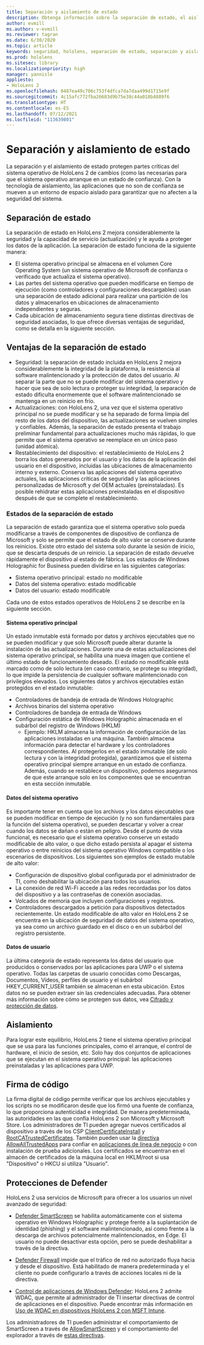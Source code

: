 ```yaml
---
title: Separación y aislamiento de estado
description: Obtenga información sobre la separación de estado, el aislamiento, la firma de código y las aplicaciones de Defender en su dispositivo de realidad mixta HoloLens 2.
author: evmill
ms.author: v-evmill
ms.reviewer: tagran
ms.date: 6/30/2020
ms.topic: article
keywords: seguridad, hololens, separación de estado, separación y aislamiento de estado, hololens 2, seguridad de hololens2, información general sobre seguridad, arquitectura de seguridad, arquitectura, arquitectura de hololens 2
ms.prod: hololens
ms.sitesec: library
ms.localizationpriority: high
manager: yannisle
appliesto:
- HoloLens 2
ms.openlocfilehash: 0487ea49c706c753f4dfca7da7daa499d1715e9f
ms.sourcegitcommit: 4c15afc772fba26683d9b75e38c44a018b4889f6
ms.translationtype: HT
ms.contentlocale: es-ES
ms.lasthandoff: 07/12/2021
ms.locfileid: "113639801"
---
```

# <a name="state-separation-and-isolation"></a>Separación y aislamiento de estado

La separación y el aislamiento de estado protegen partes críticas del sistema operativo de HoloLens 2 de cambios (como las necesarias para que el sistema operativo arranque en un estado de confianza). Con la tecnología de aislamiento, las aplicaciones que no son de confianza se mueven a un entorno de espacio aislado para garantizar que no afecten a la seguridad del sistema.

## <a name="state-separation"></a>Separación de estado

La separación de estado en HoloLens 2 mejora considerablemente la seguridad y la capacidad de servicio (actualización) y le ayuda a proteger los datos de la aplicación.  La separación de estado funciona de la siguiente manera:
  * El sistema operativo principal se almacena en el volumen Core Operating System (un sistema operativo de Microsoft de confianza o verificado que actualiza el sistema operativo).
  * Las partes del sistema operativo que pueden modificarse en tiempo de ejecución (como controladores y configuraciones descargables) usan una separación de estado adicional para realizar una partición de los datos y almacenarlos en ubicaciones de almacenamiento independientes y seguras.
  * Cada ubicación de almacenamiento segura tiene distintas directivas de seguridad asociadas, lo que ofrece diversas ventajas de seguridad, como se detalla en la siguiente sección.

## <a name="state-separation-benefits"></a>Ventajas de la separación de estado

  * Seguridad: la separación de estado incluida en HoloLens 2 mejora considerablemente la integridad de la plataforma, la resistencia al software malintencionado y la protección de datos del usuario. Al separar la parte que no se puede modificar del sistema operativo y hacer que sea de solo lectura o proteger su integridad, la separación de estado dificulta enormemente que el software malintencionado se mantenga en un reinicio en frío. 
  * Actualizaciones: con HoloLens 2, una vez que el sistema operativo principal no se puede modificar y se ha separado de forma limpia del resto de los datos del dispositivo, las actualizaciones se vuelven simples y confiables.  Además, la separación de estado presenta el trabajo preliminar fundamental para actualizaciones mucho más rápidas, lo que permite que el sistema operativo se reemplace en un único paso (unidad atómica).
  * Restablecimiento del dispositivo: el restablecimiento de HoloLens 2 borra los datos generados por el usuario y los datos de la aplicación del usuario en el dispositivo, incluidas las ubicaciones de almacenamiento interno y externo. Conserva las aplicaciones del sistema operativo actuales, las aplicaciones críticas de seguridad y las aplicaciones personalizadas de Microsoft y del OEM actuales (preinstaladas). Es posible rehidratar estas aplicaciones preinstaladas en el dispositivo después de que se complete el restablecimiento.

### <a name="state-separation-states"></a>Estados de la separación de estado

La separación de estado garantiza que el sistema operativo solo pueda modificarse a través de componentes de dispositivo de confianza de Microsoft y solo se permite que el estado de alto valor se conserve durante los reinicios. Existe otro estado del sistema solo durante la sesión de inicio, que se descarta después de un reinicio. La separación de estado devuelve rápidamente el dispositivo al estado de fábrica. Los estados de Windows Holographic for Business pueden dividirse en las siguientes categorías:
  * Sistema operativo principal: estado no modificable
  * Datos del sistema operativo: estado modificable 
  * Datos del usuario: estado modificable

Cada uno de estos estados operativos de HoloLens 2 se describe en la siguiente sección.

#### <a name="core-operating-system"></a>Sistema operativo principal

Un estado inmutable está formado por datos y archivos ejecutables que no se pueden modificar y que solo Microsoft puede alterar durante la instalación de las actualizaciones. Durante una de estas actualizaciones del sistema operativo principal, se habilita una nueva imagen que contiene el último estado de funcionamiento deseado.
El estado no modificable está marcado como de solo lectura (en caso contrario, se protege su integridad), lo que impide la persistencia de cualquier software malintencionado con privilegios elevados. Los siguientes datos y archivos ejecutables están protegidos en el estado inmutable:
  * Controladores de bandeja de entrada de Windows Holographic
  * Archivos binarios del sistema operativo
  * Controladores de bandeja de entrada de Windows
  * Configuración estática de Windows Holographic almacenada en el subárbol del registro de Windows (HKLM)
    * Ejemplo: HKLM almacena la información de configuración de las aplicaciones instaladas en una máquina. También almacena información para detectar el hardware y los controladores correspondientes.
Al protegerlos en el estado inmutable (de solo lectura y con la integridad protegida), garantizamos que el sistema operativo principal siempre arranque en un estado de confianza. Además, cuando se restablece un dispositivo, podemos asegurarnos de que este arranque solo en los componentes que se encuentran en esta sección inmutable. 

#### <a name="operating-system-data"></a>Datos del sistema operativo 

Es importante tener en cuenta que los archivos y los datos ejecutables que se pueden modificar en tiempo de ejecución (y no son fundamentales para la función del sistema operativo), se pueden descartar y volver a crear cuando los datos se dañan o están en peligro. Desde el punto de vista funcional, es necesario que el sistema operativo conserve un estado modificable de alto valor, o que dicho estado persista al apagar el sistema operativo o entre reinicios del sistema operativo Windows compatible o los escenarios de dispositivos. Los siguientes son ejemplos de estado mutable de alto valor:
  * Configuración de dispositivo global configurada por el administrador de TI, como deshabilitar la ubicación para todos los usuarios.
  * La conexión de red Wi-Fi accede a las redes recordadas por los datos del dispositivo y a las contraseñas de conexión asociadas.
  * Volcados de memoria que incluyen configuraciones y registros.
  * Controladores descargados a petición para dispositivos detectados recientemente.
Un estado modificable de alto valor en HoloLens 2 se encuentra en la ubicación de seguridad de datos del sistema operativo, ya sea como un archivo guardado en el disco o en un subárbol del registro persistente.

#### <a name="user-data"></a>Datos de usuario

La última categoría de estado representa los datos del usuario que producidos o conservados por las aplicaciones para UWP o el sistema operativo. Todas las carpetas de usuario conocidas como Descargas, Documentos, Vídeos, perfiles de usuario y el subárbol HKEY_CURRENT_USER también se almacenan en esta ubicación. Estos datos no se pueden extraer sin las credenciales adecuadas. Para obtener más información sobre cómo se protegen sus datos, vea [Cifrado y protección de datos](security-encryption-data-protection.md).

##  <a name="isolation"></a>Aislamiento

Para lograr este equilibrio, HoloLens 2 tiene el sistema operativo principal que se usa para las funciones principales, como el arranque, el control de hardware, el inicio de sesión, etc. Solo hay dos conjuntos de aplicaciones que se ejecutan en el sistema operativo principal: las aplicaciones preinstaladas y las aplicaciones para UWP.

## <a name="code-signing"></a>Firma de código

La firma digital de código permite verificar que los archivos ejecutables y los scripts no se modificaron desde que los firmó una fuente de confianza, lo que proporciona autenticidad e integridad. De manera predeterminada, las autoridades en las que confía HoloLens 2 son Microsoft y Microsoft Store. Los administradores de TI pueden agregar nuevos certificados al dispositivo a través de los CSP [ClientCertificateInstall](/windows/client-management/mdm/clientcertificateinstall-csp) y [RootCATrustedCertificates](/windows/client-management/mdm/rootcacertificates-csp). También pueden usar la [directiva AllowAllTrustedApps](/windows/client-management/mdm/policy-csp-applicationmanagement#applicationmanagement-allowalltrustedapps) para confiar en [aplicaciones de línea de negocio](/intune/apps/lob-apps-windows) o con instalación de prueba adicionales. Los certificados se encuentran en el almacén de certificados de la máquina local en HKLM/root si usa "Dispositivo" o HKCU si utiliza "Usuario".

## <a name="defender-protections"></a>Protecciones de Defender
HoloLens 2 usa servicios de Microsoft para ofrecer a los usuarios un nivel avanzado de seguridad:

* [Defender SmartScreen](/windows/security/threat-protection/microsoft-defender-smartscreen/microsoft-defender-smartscreen-overview) se habilita automáticamente con el sistema operativo en Windows Holographic y protege frente a la suplantación de identidad (phishing) y el software malintencionado, así como frente a la descarga de archivos potencialmente malintencionados, en Edge. El usuario no puede desactivar esta opción, pero se puede deshabilitar a través de la directiva.

* [Defender Firewall](/windows/security/threat-protection/windows-firewall/windows-firewall-with-advanced-security) impide que el tráfico de red no autorizado fluya hacia y desde el dispositivo. Está habilitado de manera predeterminada y el cliente no puede configurarlo a través de acciones locales ni de la directiva. 

* [Control de aplicaciones de Windows Defender](/windows/security/threat-protection/windows-defender-application-control/wdac-and-applocker-overview): HoloLens 2 admite WDAC, que permite al administrador de TI insertar directivas de control de aplicaciones en el dispositivo. Puede encontrar más información en [Uso de WDAC en dispositivos HoloLens 2 con MSFT Intune](/mem/intune/configuration/custom-profile-hololens). 

Los administradores de TI pueden administrar el comportamiento de SmartScreen a través de [AllowSmartScreen](/windows/client-management/mdm/policy-csp-browser#browser-allowsmartscreen) y el comportamiento del explorador a través de [estas directivas](/windows/client-management/mdm/policy-csps-supported-by-hololens2). 

